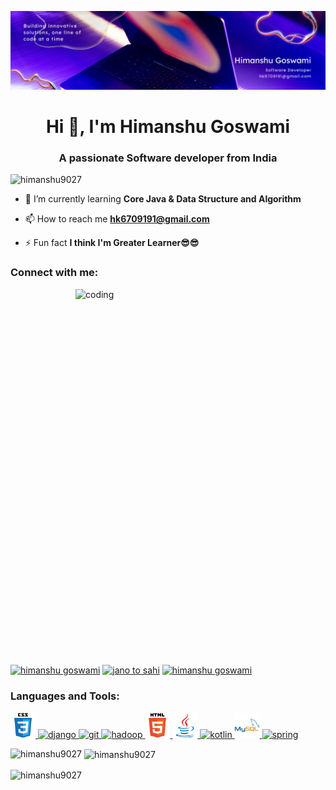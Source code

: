 ![logo](https://github.com/Himanshu9027/Himanshu9027/blob/main/github%20banner.png)
<h1 align="center">Hi 👋, I'm Himanshu Goswami</h1>
<h3 align="center">A passionate Software developer from India</h3>

<p align="left"> <img src="https://komarev.com/ghpvc/?username=himanshu9027&label=Profile%20views&color=0e75b6&style=flat" alt="himanshu9027" /> </p>

- 🌱 I’m currently learning **Core Java & Data Structure and Algorithm**

- 📫 How to reach me **hk6709191@gmail.com**

- ⚡ Fun fact **I think I'm Greater Learner😎😎**

<h3 align="left">Connect with me:</h3>
<img align="right"alt="coding"width="400"src="<img width="800" height="600" alt="image" src="https://i.pinimg.com/originals/e8/f4/53/e8f453469a3ec97ecd354df465d73913.gif"
<p align="left">
<a href="www.linkedin.com/in/himanshu-goswami-b99a76252" target="blank"><img align="center" src="https://raw.githubusercontent.com/rahuldkjain/github-profile-readme-generator/master/src/images/icons/Social/linked-in-alt.svg" alt="himanshu goswami" height="30" width="40" /></a>
<a href="https://www.youtube.com/@HimanshuKumar-25h25" target="blank"><img align="center" src="https://raw.githubusercontent.com/rahuldkjain/github-profile-readme-generator/master/src/images/icons/Social/youtube.svg" alt="jano to sahi" height="30" width="40" /></a>
<a href="https://www.hackerrank.com/profile/hk6709191" target="blank"><img align="center" src="https://raw.githubusercontent.com/rahuldkjain/github-profile-readme-generator/master/src/images/icons/Social/hackerrank.svg" alt="himanshu goswami" height="30" width="40" /></a>
</p>

<h3 align="left">Languages and Tools:</h3>
<p align="left"> <a href="https://www.w3schools.com/css/" target="_blank" rel="noreferrer"> <img src="https://raw.githubusercontent.com/devicons/devicon/master/icons/css3/css3-original-wordmark.svg" alt="css3" width="40" height="40"/> </a> <a href="https://www.djangoproject.com/" target="_blank" rel="noreferrer"> <img src="https://cdn.worldvectorlogo.com/logos/django.svg" alt="django" width="40" height="40"/> </a> <a href="https://git-scm.com/" target="_blank" rel="noreferrer"> <img src="https://www.vectorlogo.zone/logos/git-scm/git-scm-icon.svg" alt="git" width="40" height="40"/> </a> <a href="https://hadoop.apache.org/" target="_blank" rel="noreferrer"> <img src="https://www.vectorlogo.zone/logos/apache_hadoop/apache_hadoop-icon.svg" alt="hadoop" width="40" height="40"/> </a> <a href="https://www.w3.org/html/" target="_blank" rel="noreferrer"> <img src="https://raw.githubusercontent.com/devicons/devicon/master/icons/html5/html5-original-wordmark.svg" alt="html5" width="40" height="40"/> </a> <a href="https://www.java.com" target="_blank" rel="noreferrer"> <img src="https://raw.githubusercontent.com/devicons/devicon/master/icons/java/java-original.svg" alt="java" width="40" height="40"/> </a> <a href="https://kotlinlang.org" target="_blank" rel="noreferrer"> <img src="https://www.vectorlogo.zone/logos/kotlinlang/kotlinlang-icon.svg" alt="kotlin" width="40" height="40"/> </a> <a href="https://www.mysql.com/" target="_blank" rel="noreferrer"> <img src="https://raw.githubusercontent.com/devicons/devicon/master/icons/mysql/mysql-original-wordmark.svg" alt="mysql" width="40" height="40"/> </a> <a href="https://spring.io/" target="_blank" rel="noreferrer"> <img src="https://www.vectorlogo.zone/logos/springio/springio-icon.svg" alt="spring" width="40" height="40"/> </a> </p>

<p><img align="left" src="https://github-readme-stats.vercel.app/api/top-langs?username=himanshu9027&show_icons=true&locale=en&layout=compact" alt="himanshu9027" /></p>

<p>&nbsp;<img align="center" src="https://github-readme-stats.vercel.app/api?username=himanshu9027&show_icons=true&locale=en" alt="himanshu9027" /></p>

<p><img align="center" src="https://github-readme-streak-stats.herokuapp.com/?user=himanshu9027&" alt="himanshu9027" /></p>
